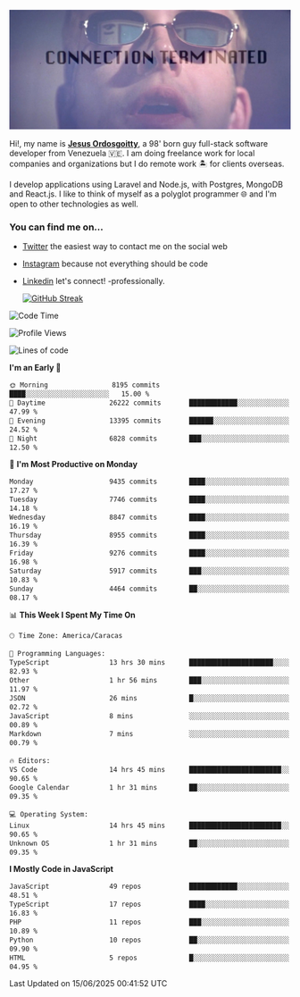 ![hackers movie reference](./disconnected.jpg)

Hi!, my name is [**Jesus Ordosgoitty**](https://jodaz.dev), a 98' born guy full-stack software developer from Venezuela 🇻🇪. I am doing freelance work for local companies and organizations but I do remote work 🏝️ for clients overseas. 

I develop applications using Laravel and Node.js, with Postgres, MongoDB and React.js. I like to think of myself as a polyglot programmer 🌐 and I'm open to other technologies as well.

### You can find me on...

- [Twitter](https://twitter.com/jodaz_) the easiest way to contact me on the social web
- [Instagram](https://instagram.com/jodaz_) because not everything should be code
- [Linkedin](https://linkedin.com/in/jodaz) let's connect! -professionally.


    [![GitHub Streak](https://streak-stats.demolab.com?user=jodaz&theme=tokyonight)](https://git.io/streak-stats)

<!--START_SECTION:waka-->
![Code Time](http://img.shields.io/badge/Code%20Time-9%2C774%20hrs%208%20mins-blue)

![Profile Views](http://img.shields.io/badge/Profile%20Views-1-blue)

![Lines of code](https://img.shields.io/badge/From%20Hello%20World%20I%27ve%20Written-84.3%20million%20lines%20of%20code-blue)

**I'm an Early 🐤** 

```text
🌞 Morning                8195 commits        ████░░░░░░░░░░░░░░░░░░░░░   15.00 % 
🌆 Daytime                26222 commits       ████████████░░░░░░░░░░░░░   47.99 % 
🌃 Evening                13395 commits       ██████░░░░░░░░░░░░░░░░░░░   24.52 % 
🌙 Night                  6828 commits        ███░░░░░░░░░░░░░░░░░░░░░░   12.50 % 
```
📅 **I'm Most Productive on Monday** 

```text
Monday                   9435 commits        ████░░░░░░░░░░░░░░░░░░░░░   17.27 % 
Tuesday                  7746 commits        ████░░░░░░░░░░░░░░░░░░░░░   14.18 % 
Wednesday                8847 commits        ████░░░░░░░░░░░░░░░░░░░░░   16.19 % 
Thursday                 8955 commits        ████░░░░░░░░░░░░░░░░░░░░░   16.39 % 
Friday                   9276 commits        ████░░░░░░░░░░░░░░░░░░░░░   16.98 % 
Saturday                 5917 commits        ███░░░░░░░░░░░░░░░░░░░░░░   10.83 % 
Sunday                   4464 commits        ██░░░░░░░░░░░░░░░░░░░░░░░   08.17 % 
```


📊 **This Week I Spent My Time On** 

```text
🕑︎ Time Zone: America/Caracas

💬 Programming Languages: 
TypeScript               13 hrs 30 mins      █████████████████████░░░░   82.93 % 
Other                    1 hr 56 mins        ███░░░░░░░░░░░░░░░░░░░░░░   11.97 % 
JSON                     26 mins             █░░░░░░░░░░░░░░░░░░░░░░░░   02.72 % 
JavaScript               8 mins              ░░░░░░░░░░░░░░░░░░░░░░░░░   00.89 % 
Markdown                 7 mins              ░░░░░░░░░░░░░░░░░░░░░░░░░   00.79 % 

🔥 Editors: 
VS Code                  14 hrs 45 mins      ███████████████████████░░   90.65 % 
Google Calendar          1 hr 31 mins        ██░░░░░░░░░░░░░░░░░░░░░░░   09.35 % 

💻 Operating System: 
Linux                    14 hrs 45 mins      ███████████████████████░░   90.65 % 
Unknown OS               1 hr 31 mins        ██░░░░░░░░░░░░░░░░░░░░░░░   09.35 % 
```

**I Mostly Code in JavaScript** 

```text
JavaScript               49 repos            ████████████░░░░░░░░░░░░░   48.51 % 
TypeScript               17 repos            ████░░░░░░░░░░░░░░░░░░░░░   16.83 % 
PHP                      11 repos            ███░░░░░░░░░░░░░░░░░░░░░░   10.89 % 
Python                   10 repos            ██░░░░░░░░░░░░░░░░░░░░░░░   09.90 % 
HTML                     5 repos             █░░░░░░░░░░░░░░░░░░░░░░░░   04.95 % 
```




 Last Updated on 15/06/2025 00:41:52 UTC
<!--END_SECTION:waka-->
